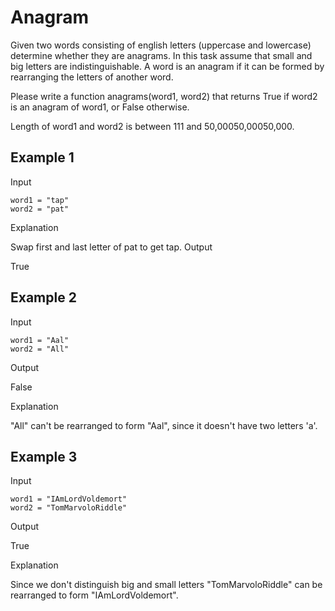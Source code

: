 # Anagram

Given two words consisting of english letters (uppercase and lowercase) determine whether they are anagrams. In this task assume that small and big letters are indistinguishable. A word is an anagram if it can be formed by rearranging the letters of another word.

Please write a function anagrams(word1, word2) that returns True if word2 is an anagram of word1, or False otherwise.

Length of word1 and word2 is between 111 and 50,00050,00050,000.

## Example 1

Input

```
word1 = "tap"
word2 = "pat"
```

Explanation

Swap first and last letter of pat to get tap.
Output

True

## Example 2

Input

```
word1 = "Aal"
word2 = "All"
```
Output

False

Explanation

"All" can't be rearranged to form "Aal", since it doesn't have two letters 'a'.

## Example 3

Input

```
word1 = "IAmLordVoldemort"
word2 = "TomMarvoloRiddle"
```

Output

True

Explanation

Since we don't distinguish big and small letters "TomMarvoloRiddle" can be rearranged to form "IAmLordVoldemort".
